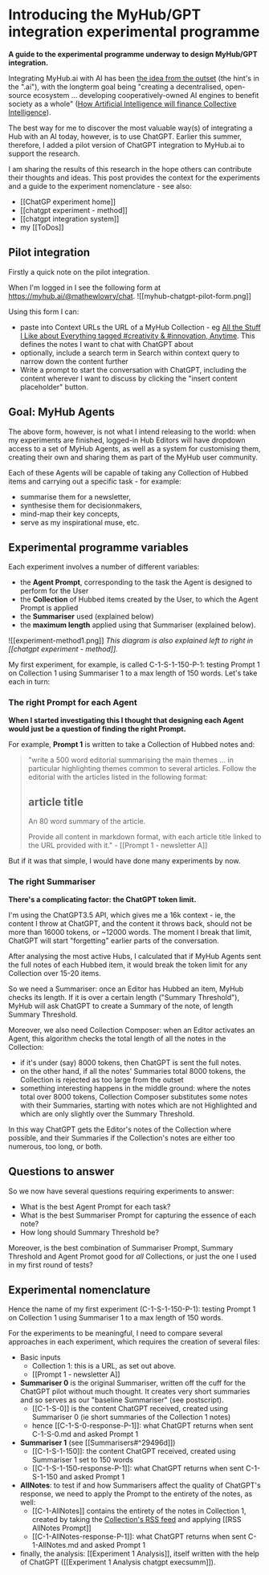 # Introducing the MyHub/GPT integration experimental programme

**A guide to the experimental programme underway to design MyHub/GPT integration.**

Integrating MyHub.ai with AI has been [the idea from the outset](https://mathewlowry.medium.com/a-minimum-viable-ecosystem-for-collective-intelligence-7738848ce9c4) (the hint's in the ".ai"), with the longterm goal being "creating a decentralised, open-source ecosystem ... developing cooperatively-owned AI engines to benefit society as a whole" ([How Artificial Intelligence will finance Collective Intelligence](https://mathewlowry.medium.com/how-artificial-intelligence-will-finance-collective-intelligence-5d17adcce98b)).

The best way for me to discover the most valuable way(s) of integrating a Hub with an AI today, however, is to use ChatGPT. Earlier this summer, therefore, I added a pilot version of ChatGPT integration to MyHub.ai to support the research.

I am sharing the results of this research in the hope others can contribute their thoughts and ideas. This post provides the context for the experiments and a guide to the experiment nomenclature - see also:
* [[ChatGP experiment home]]
* [[chatgpt experiment - method]]
* [[chatgpt integration system]]
* my [[ToDos]]

## Pilot integration
Firstly a quick note on the pilot integration. 

When I'm logged in I see the following form at https://myhub.ai/@mathewlowry/chat.
![[myhub-chatgpt-pilot-form.png]]

Using this form I can:
- paste into Context URLs the URL of a MyHub Collection - eg [All the Stuff I Like about Everything tagged #creativity & #innovation, Anytime](https://myhub.ai/@mathewlowry/?tags=creativity&types=like&timeframe=anytime&quality=all&tags=innovation). This defines the notes I want to chat with ChatGPT about
- optionally, include a search term in Search within context query to narrow down the content further
- Write a prompt to start the conversation with ChatGPT, including the content wherever I want to discuss by clicking the "insert content placeholder" button.

## Goal: MyHub Agents
The above form, however, is not what I intend releasing to the world: when my experiments are finished, logged-in Hub Editors will have dropdown access to a set of MyHub Agents, as well as a system for customising them, creating their own and sharing them as part of the MyHub user community.

Each of these Agents will be capable of taking any Collection of Hubbed items and carrying out a specific task - for example:

- summarise them for a newsletter,
- synthesise them for decisionmakers,
- mind-map their key concepts,
- serve as my inspirational muse, etc.

## Experimental programme variables
Each experiment involves a number of different variables:

- the **Agent Prompt**, corresponding to the task the Agent is designed to perform for the User
- the **Collection** of Hubbed items created by the User, to which the Agent Prompt is applied 
- the **Summariser** used (explained below)
- the **maximum length** applied using that Summariser (explained below).

![[experiment-method1.png]]
*This diagram is also explained left to right in [[chatgpt experiment - method]].*

My first experiment, for example, is called C-1-S-1-150-P-1: testing Prompt 1 on Collection 1 using Summariser 1 to a max length of 150 words. Let's take each in turn:

### The right Prompt for each Agent
**When I started investigating this I thought that designing each Agent would just be a question of finding the right Prompt.**

For example, **Prompt 1** is written to take a Collection of Hubbed notes and:

> "write a 500 word editorial summarising the main themes ... in particular highlighting themes common to several articles. Follow the editorial with the articles listed in the following format: 
> ## article title 
> An 80 word summary of the article. 
> 
> Provide all content in markdown format, with each article title linked to the URL provided with it." - [[Prompt 1 - newsletter A]]

But if it was that simple, I would have done many experiments by now.

### The right Summariser
**There's a complicating factor: the ChatGPT token limit.**

I'm using the ChatGPT3.5 API, which gives me a 16k context - ie, the content I throw at ChatGPT, and the content it throws back, should not be more than 16000 tokens, or ~12000 words. The moment I break that limit, ChatGPT will start "forgetting" earlier parts of the conversation.

After analysing the most active Hubs, I calculated that if MyHub Agents sent the full notes of each Hubbed item, it would break the token limit for any Collection over 15-20 items.

So we need a Summariser: once an Editor has Hubbed an item, MyHub checks its length. If it is over a certain length ("Summary Threshold"), MyHub will ask ChatGPT to create a Summary of the note, of length Summary Threshold.

Moreover, we also need Collection Composer: when an Editor activates an Agent, this algorithm checks the total length of all the notes in the Collection:

- if it's under (say) 8000 tokens, then ChatGPT is sent the full notes.
- on the other hand, if all the notes' Summaries total 8000 tokens, the Collection is rejected as too large from the outset
- something interesting happens in the middle ground: where the notes total over 8000 tokens, Collection Composer substitutes some notes with their Summaries, starting with notes which are not Highlighted and which are only slightly over the Summary Threshold.

In this way ChatGPT gets the Editor's notes of the Collection where possible, and their Summaries if the Collection's notes are either too numerous, too long, or both.

## Questions to answer
So we now have several questions requiring experiments to answer:

- What is the best Agent Prompt for each task?
- What is the best Summariser Prompt for capturing the essence of each note?
- How long should Summary Threshold be?

Moreover, is the best combination of Summariser Prompt, Summary Threshold and Agent Promot good for *all* Collections, or just the one I used in my first round of tests?

## Experimental nomenclature
Hence the name of my first experiment (C-1-S-1-150-P-1): testing Prompt 1 on Collection 1 using Summariser 1 to a max length of 150 words.

For the experiments to be meaningful, I need to compare several approaches in each experiment, which requires the creation of several files:

- Basic inputs
	- Collection 1: this is a URL, as set out above.
	- [[Prompt 1 - newsletter A]]
- **Summariser 0** is the original Summariser, written off the cuff for the ChatGPT pilot without much thought. It creates very short summaries and so serves as our "baseline Summariser" (see postscript).
	- [[C-1-S-0]] is the content ChatGPT received, created using Summariser 0 (ie short summaries of the Collection 1 notes)
	- hence [[C-1-S-0-response-P-1]]: what ChatGPT returns when sent C-1-S-0.md and asked Prompt 1
- **Summariser 1** (see [[Summarisers#^29496d]])
	- [[C-1-S-1-150]]: the content ChatGPT received, created using Summariser 1 set to 150 words
	- [[C-1-S-1-150-response-P-1]]: what ChatGPT returns when sent C-1-S-1-150 and asked Prompt 1
- **AllNotes**: to test if and how Summarisers affect the quality of ChatGPT's response, we need to apply the Prompt to the entirety of the notes, as well:
	- [[C-1-AllNotes]] contains the entirety of the notes in Collection 1, created by taking the [Collection's RSS feed](https://myhub.ai/rss/@mathewlowry/?tags=creativity&types=like&timeframe=anytime&quality=all&tags=innovation) and applying [[RSS AllNotes Prompt]]
	- [[C-1-AllNotes-response-P-1]]: what ChatGPT returns when sent C-1-AllNotes.md and asked Prompt 1
- finally, the analysis: [[Experiment 1 Analysis]], itself written with the help of ChatGPT ([[Experiment 1 Analysis chatgpt execsumm]]).

  
